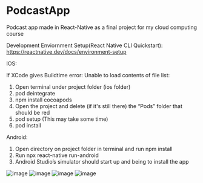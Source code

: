 # PodcastApp
Podcast app made in React-Native as a final project for my cloud computing course

Development Enviornment Setup(React Native CLI Quickstart):
https://reactnative.dev/docs/environment-setup

IOS:

If XCode gives Buildtime error: Unable to load contents of file list:
1.	Open terminal under project folder (ios folder)
2.	pod deintegrate
3.	npm install cocoapods
4.	Open the project and delete (if it's still there) the “Pods” folder that should be red
5.	pod setup (This may take some time)
6.	pod install


Android:
1. Open directory on project folder in terminal and run npm install
2. Run npx react-native run-android
3. Android Studio’s simulator should start up and being to install the app

![image](https://user-images.githubusercontent.com/98552375/165719194-6ed57c1f-8125-4d5f-9ead-8297c7b9c9e7.png)
![image](https://user-images.githubusercontent.com/98552375/165719349-c5d37eea-c916-4cd9-9fc8-091f2c72f2db.png)
![image](https://user-images.githubusercontent.com/98552375/165719469-39d835af-907f-4f3f-8858-46907e658d4d.png)
![image](https://user-images.githubusercontent.com/98552375/165719618-28876b6d-a404-434a-aa52-d236fc2d9c88.png)
